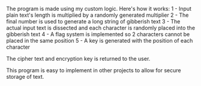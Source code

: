 The program is made using my custom logic. Here's how it works:
1 - Input plain text's length is multiplied by a randomly generated multiplier
2 - The final number is used to generate a long string of gibberish text
3 - The actual input text is dissected and each character is randomly placed into the gibberish text
4 - A flag system is implemented so 2 characters cannot be placed in the same position
5 - A key is generated with the position of each character

The cipher text and encryption key is returned to the user.

This program is easy to implement in other projects to allow for secure storage of text.

